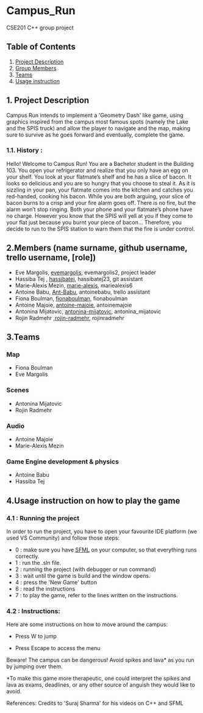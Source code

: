 # Campus_Run
CSE201 C++ group project

## Table of Contents

1. [Project Description](#project)
2. [Group Members](#members)
3. [Teams](#team)
4. [Usage instruction](#instruction)

<a name="project"></a>
## 1. Project Description 

Campus Run intends to implement a 'Geometry Dash' like game, using graphics inspired
from the campus most famous spots (namely the Lake and the SPIS truck) and allow the player to navigate and the map, making sure to survive as he goes forward and
eventually, complete the game.

### 1.1. History :
Hello! Welcome to Campus Run! 
You are a Bachelor student in the Building 103. You open your refrigerator and realize that you only have an egg on your shelf. You look at your flatmate’s shelf and he has a slice of bacon. It looks so delicious and you are so hungry that you choose to steal it. 
As it is sizzling in your pan, your flatmate comes into the kitchen and catches you red-handed, cooking his bacon. 
While you are both arguing, your slice of bacon burns to a crisp and your fire alarm goes off. There is no fire, but the alarm won’t stop ringing. Both your phone and your flatmate’s phone have no charge. However you know that the SPIS will yell at you if they come to your flat just because you burnt your piece of bacon…
Therefore, you decide to run to the SPIS station to warn them that the fire is under control.

<a name ="members"></a>

## 2.Members (name surname, github username, trello username, [role])

  - Eve Margolis, [evemargolis](https://github.com/evemargolis), evemargolis2, project leader
  - Hassiba Tej , [hassibatej](https://github.com/hassibatej), hassibatej23, git assistant
  - Marie-Alexis Mezin, [marie-alexis](https://github.com/marie-alexis), mariealexis6
  - Antoine Babu, [Ant-Babu](https://github.com/Ant-Babu), antoinebabu, trello assistant
  - Fiona Boulman, [fionaboulman](https://github.com/fionaboulman), fionaboulman
  - Antoine Majoie, [antoine-majoie](https://github.com/antoine-majoie), antoinemajoie
  - Antonina Mijatovic, [antonina-mijatovic](https://github.com/antonina-mijatovic), antonina_mijatovic
  - Rojin Radmehr ,[rojin-radmehr](https://github.com/rojin-radmehr), rojinradmehr


<a name="teams"></a>
## 3.Teams

### Map
  - Fiona Boulman 
  - Eve Margolis
  
### Scenes
  - Antonina Mijatovic
  - Rojin Radmehr
  
### Audio 
  - Antoine Majoie 
  - Marie-Alexis Mezin

### Game Engine development & physics
  - Antoine Babu
  - Hassiba Tej


<a name="instruction"></a>
## 4.Usage instruction on how to play the game


### 4.1 : Running the project
In order to run the project, you have to open your favourite IDE platform (we used VS Community) and follow those steps:
- 0 : make sure you have [SFML](https://www.sfml-dev.org/index-fr.php) on your computer, so that everything runs correctly.
- 1 : run the .sln file. 
- 2 : running the project (with debugger or run command)
- 3 : wait until the game is build and the window opens.
- 4 : press the 'New Game' button 
- 6 : read the instructions
- 7 : to play the game, refer to the lines written on the instructions.


### 4.2 : Instructions: 
Here are some instructions on how to move around the campus:

- Press W to jump

- Press Escape to access the menu

Beware! The campus can be dangerous! Avoid spikes and lava* as you run by jumping over them.

*To make this game more therapeutic, one could interpret the spikes and lava as exams, deadlines, or any other source of anguish they would like to avoid.



<a name="myfootnote"></a> References:
<sup>[](#myfootnote)</sup>
Credits to 'Suraj Sharma' for his videos on C++ and SFML




